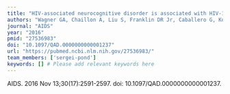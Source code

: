 ```yaml
---
title: "HIV-associated neurocognitive disorder is associated with HIV-1 dual infection"
authors: "Wagner GA, Chaillon A, Liu S, Franklin DR Jr, Caballero G, Kosakovsky Pond SL, Vaida F, Heaton RK, Grant I, Richman DD, Smith DM."
journal: "AIDS"
year: "2016"
pmid: "27536983"
doi: "10.1097/QAD.0000000000001237"
url: "https://pubmed.ncbi.nlm.nih.gov/27536983/"
team_members: ['sergei-pond']
keywords: [] # Please add relevant keywords here
---
```

AIDS. 2016 Nov 13;30(17):2591-2597. doi: 10.1097/QAD.0000000000001237.
